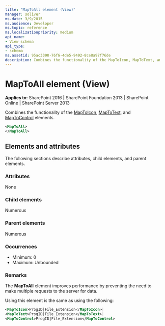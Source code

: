 ```yaml
---
title: "MapToAll element (View)"
manager: soliver
ms.date: 3/9/2015
ms.audience: Developer
ms.topic: reference
ms.localizationpriority: medium
api_name:
- View schema
api_type:
- schema
ms.assetid: 95ac3390-76f6-4de5-9492-8ce8a97f76de
description: Combines the functionality of the MapToIcon, MapToText, and MapToControl elements.
---
```


# MapToAll element (View)

**Applies to:** SharePoint 2016 | SharePoint Foundation 2013 | SharePoint Online | SharePoint Server 2013

Combines the functionality of the [MapToIcon](maptoicon-element-view.md), [MapToText](maptotext-element.md), and [MapToControl](maptocontrol-element-view.md) elements.

```XML
<MapToAll>
</MapToAll>
```

## Elements and attributes

The following sections describe attributes, child elements, and parent elements.

### Attributes

None

### Child elements

Numerous

### Parent elements

Numerous

### Occurrences

- Minimum: 0
- Maximum: Unbounded

### Remarks

The **MapToAll** element improves performance by preventing the need to make multiple requests to the server for data.

Using this element is the same as using the following:

```XML
<MapToIcon>ProgID|File_Extension</MapToIcon>|
<MapToText>ProgID|File_Extension</MapToText>|
<MapToControl>ProgID|File_Extension</MapToControl>
```

<br/>
